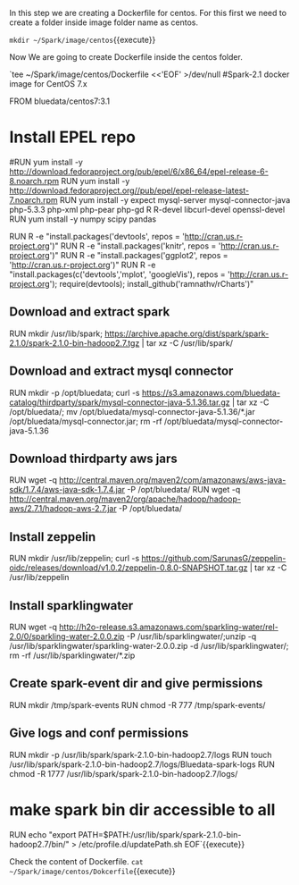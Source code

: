 In this step we are creating a Dockerfile for centos.
For this first we need to create a folder inside image folder name as centos.

`mkdir ~/Spark/image/centos`{{execute}}

Now We are going to create Dockerfile inside the centos folder.

`tee ~/Spark/image/centos/Dockerfile <<'EOF' >/dev/null
#Spark-2.1 docker image for CentOS 7.x


FROM bluedata/centos7:3.1
# Install EPEL repo
#RUN yum install -y http://download.fedoraproject.org/pub/epel/6/x86_64/epel-release-6-8.noarch.rpm
RUN yum install -y http://download.fedoraproject.org//pub/epel/epel-release-latest-7.noarch.rpm
RUN yum install -y expect mysql-server mysql-connector-java \
                   php-5.3.3 php-xml php-pear php-gd R R-devel libcurl-devel openssl-devel
RUN yum install -y numpy scipy pandas

RUN R -e "install.packages('devtools', repos = 'http://cran.us.r-project.org')"
RUN R -e "install.packages('knitr', repos = 'http://cran.us.r-project.org')"
RUN R -e "install.packages('ggplot2', repos = 'http://cran.us.r-project.org')"
RUN R -e "install.packages(c('devtools','mplot', 'googleVis'), repos = 'http://cran.us.r-project.org'); require(devtools); install_github('ramnathv/rCharts')"

## Download and extract spark
RUN mkdir /usr/lib/spark; https://archive.apache.org/dist/spark/spark-2.1.0/spark-2.1.0-bin-hadoop2.7.tgz | tar xz -C /usr/lib/spark/

## Download and extract mysql connector
RUN mkdir -p /opt/bluedata; curl -s https://s3.amazonaws.com/bluedata-catalog/thirdparty/spark/mysql-connector-java-5.1.36.tar.gz | tar xz -C /opt/bluedata/; mv /opt/bluedata/mysql-connector-java-5.1.36/*.jar /opt/bluedata/mysql-connector.jar; rm -rf /opt/bluedata/mysql-connector-java-5.1.36

## Download thirdparty aws jars
RUN wget -q http://central.maven.org/maven2/com/amazonaws/aws-java-sdk/1.7.4/aws-java-sdk-1.7.4.jar -P /opt/bluedata/
RUN wget -q http://central.maven.org/maven2/org/apache/hadoop/hadoop-aws/2.7.1/hadoop-aws-2.7.jar -P /opt/bluedata/

## Install zeppelin
RUN mkdir /usr/lib/zeppelin; curl -s https://github.com/SarunasG/zeppelin-oidc/releases/download/v1.0.2/zeppelin-0.8.0-SNAPSHOT.tar.gz | tar xz -C /usr/lib/zeppelin

## Install sparklingwater
RUN wget -q  http://h2o-release.s3.amazonaws.com/sparkling-water/rel-2.0/0/sparkling-water-2.0.0.zip -P /usr/lib/sparklingwater/;unzip -q /usr/lib/sparklingwater/sparkling-water-2.0.0.zip -d /usr/lib/sparklingwater/; rm -rf /usr/lib/sparklingwater/*.zip

## Create spark-event dir and give permissions
RUN mkdir /tmp/spark-events
RUN chmod -R 777 /tmp/spark-events/

## Give logs and conf permissions
RUN mkdir -p /usr/lib/spark/spark-2.1.0-bin-hadoop2.7/logs
RUN touch /usr/lib/spark/spark-2.1.0-bin-hadoop2.7/logs/Bluedata-spark-logs
RUN chmod -R 1777 /usr/lib/spark/spark-2.1.0-bin-hadoop2.7/logs/

# make spark bin dir accessible to all
RUN echo "export PATH=$PATH:/usr/lib/spark/spark-2.1.0-bin-hadoop2.7/bin/" > /etc/profile.d/updatePath.sh
EOF`{{execute}}


Check the content of Dockerfile.
`cat ~/Spark/image/centos/Dokcerfile`{{execute}}

